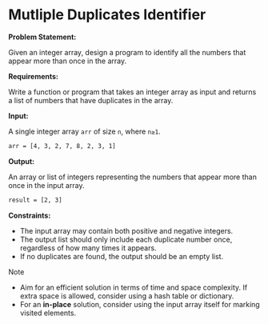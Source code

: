 # Mutliple Duplicates Identifier

**Problem Statement:**

Given an integer array, design a program to identify all the numbers that appear more than once in the array.

**Requirements:**

Write a function or program that takes an integer array as input and returns a list of numbers that have duplicates in the array.

**Input:**

A single integer array `arr` of size `n`, where `n≥1`.

```bash
arr = [4, 3, 2, 7, 8, 2, 3, 1]
```

**Output:**

An array or list of integers representing the numbers that appear more than once in the input array.

```bash
result = [2, 3]
```

**Constraints:**

- The input array may contain both positive and negative integers.
- The output list should only include each duplicate number once, regardless of how many times it appears.
- If no duplicates are found, the output should be an empty list.

> [!NOTE]
>
> - Aim for an efficient solution in terms of time and space complexity. If extra space is allowed, consider using a hash table or dictionary.
> - For an **in-place** solution, consider using the input array itself for marking visited elements.
